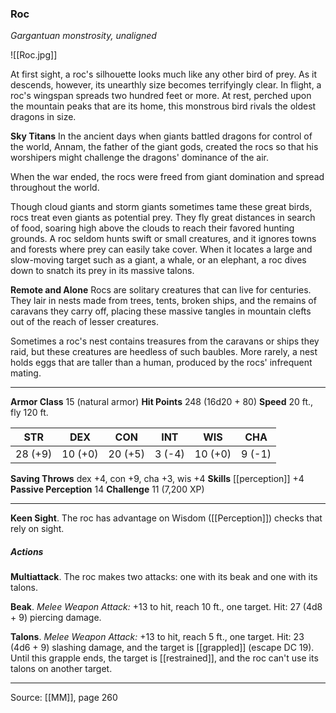 ### Roc
_Gargantuan monstrosity, unaligned_

![[Roc.jpg]]

At first sight, a roc's silhouette looks much like any other bird of prey. As it descends, however, its unearthly size becomes terrifyingly clear. In flight, a roc's wingspan spreads two hundred feet or more. At rest, perched upon the mountain peaks that are its home, this monstrous bird rivals the oldest dragons in size.

**Sky Titans** In the ancient days when giants battled dragons for control of the world, Annam, the father of the giant gods, created the rocs so that his worshipers might challenge the dragons' dominance of the air.

When the war ended, the rocs were freed from giant domination and spread throughout the world.

Though cloud giants and storm giants sometimes tame these great birds, rocs treat even giants as potential prey. They fly great distances in search of food, soaring high above the clouds to reach their favored hunting grounds. A roc seldom hunts swift or small creatures, and it ignores towns and forests where prey can easily take cover. When it locates a large and slow-moving target such as a giant, a whale, or an elephant, a roc dives down to snatch its prey in its massive talons.


**Remote and Alone** Rocs are solitary creatures that can live for centuries. They lair in nests made from trees, tents, broken ships, and the remains of caravans they carry off, placing these massive tangles in mountain clefts out of the reach of lesser creatures.

Sometimes a roc's nest contains treasures from the caravans or ships they raid, but these creatures are heedless of such baubles. More rarely, a nest holds eggs that are taller than a human, produced by the rocs' infrequent mating.






---

**Armor Class** 15 (natural armor)
**Hit Points** 248 (16d20 + 80)
**Speed** 20 ft., fly 120 ft.

| STR     | DEX     | CON     | INT     | WIS     | CHA     |
|---------|---------|---------|---------|---------|---------|
| 28 (+9) | 10 (+0) | 20 (+5) | 3 (-4) | 10 (+0) | 9 (-1) |

**Saving Throws** dex +4, con +9, cha +3, wis +4
**Skills** [[perception]] +4
**Passive Perception** 14
**Challenge** 11 (7,200 XP)

---

**Keen Sight**. The roc has advantage on Wisdom ([[Perception]]) checks that rely on sight.

##### Actions
**Multiattack**. The roc makes two attacks: one with its beak and one with its talons.

**Beak**. _Melee Weapon Attack:_ +13 to hit, reach 10 ft., one target. Hit: 27 (4d8 + 9) piercing damage.

**Talons**. _Melee Weapon Attack:_ +13 to hit, reach 5 ft., one target. Hit: 23 (4d6 + 9) slashing damage, and the target is [[grappled]] (escape DC 19). Until this grapple ends, the target is [[restrained]], and the roc can't use its talons on another target.


---

Source: [[MM]], page 260